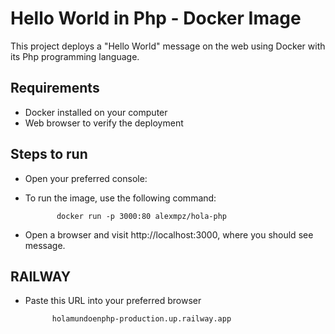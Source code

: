 # Hello World in Php - Docker Image

This project deploys a "Hello World" message on the web using Docker with its Php programming language.

## Requirements

- Docker installed on your computer
- Web browser to verify the deployment

## Steps to run

- Open your preferred console:
- To run the image, use the following command:

             docker run -p 3000:80 alexmpz/hola-php
             
- Open a browser and visit http://localhost:3000, where you should see message.

## RAILWAY
- Paste this URL into your preferred browser

            holamundoenphp-production.up.railway.app 
